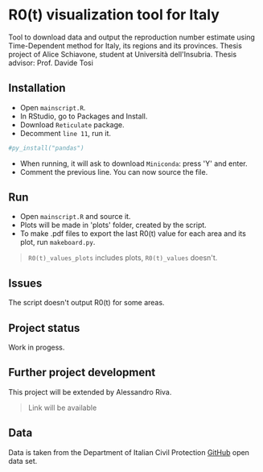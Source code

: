 # R0(t) visualization tool for Italy

Tool to download data and output the reproduction number estimate using Time-Dependent method for Italy, its regions and its provinces.
Thesis project of Alice Schiavone, student at Università dell'Insubria.
Thesis advisor: Prof. Davide Tosi

## Installation

- Open `mainscript.R`.
- In RStudio, go to Packages and Install. 
- Download `Reticulate` package.
- Decomment `line 11`, run it.

```bash
#py_install("pandas")
```
- When running, it will ask to download `Miniconda`: press 'Y' and enter.
- Comment the previous line. You can now source the file.

## Run

- Open `mainscript.R` and source it. 
- Plots will be made in 'plots' folder, created by the script.
- To make .pdf files to export the last R0(t) value for each area and its plot, run `makeboard.py`.
> `R0(t)_values_plots` includes plots, `R0(t)_values` doesn't.

## Issues

The script doesn't output R0(t) for some areas.

## Project status

Work in progess.

## Further project development

This project will be extended by Alessandro Riva. 
> Link will be available

## Data 
Data is taken from the Department of Italian Civil Protection [GitHub](https://github.com/pcm-dpc/COVID-19) open data set.
